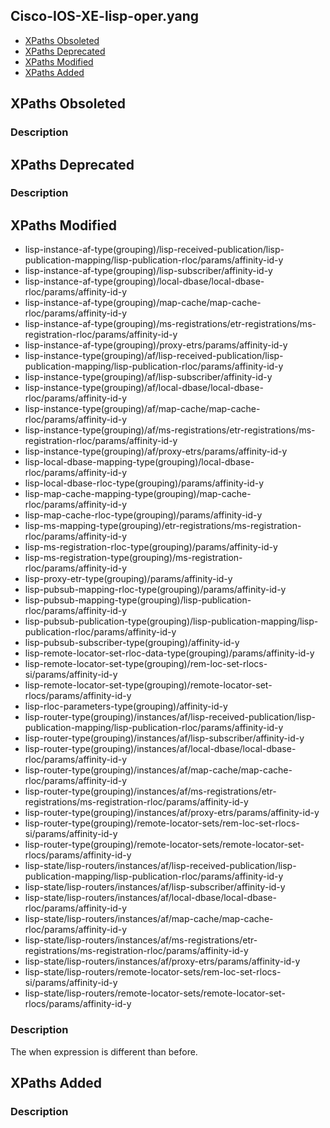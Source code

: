## Cisco-IOS-XE-lisp-oper.yang


- [XPaths Obsoleted](#xpaths-obsoleted)
- [XPaths Deprecated](#xpaths-deprecated)
- [XPaths Modified](#xpaths-modified)
- [XPaths Added](#xpaths-added)

## XPaths Obsoleted

### Description

## XPaths Deprecated

### Description

## XPaths Modified

- lisp-instance-af-type(grouping)/lisp-received-publication/lisp-publication-mapping/lisp-publication-rloc/params/affinity-id-y
- lisp-instance-af-type(grouping)/lisp-subscriber/affinity-id-y
- lisp-instance-af-type(grouping)/local-dbase/local-dbase-rloc/params/affinity-id-y
- lisp-instance-af-type(grouping)/map-cache/map-cache-rloc/params/affinity-id-y
- lisp-instance-af-type(grouping)/ms-registrations/etr-registrations/ms-registration-rloc/params/affinity-id-y
- lisp-instance-af-type(grouping)/proxy-etrs/params/affinity-id-y
- lisp-instance-type(grouping)/af/lisp-received-publication/lisp-publication-mapping/lisp-publication-rloc/params/affinity-id-y
- lisp-instance-type(grouping)/af/lisp-subscriber/affinity-id-y
- lisp-instance-type(grouping)/af/local-dbase/local-dbase-rloc/params/affinity-id-y
- lisp-instance-type(grouping)/af/map-cache/map-cache-rloc/params/affinity-id-y
- lisp-instance-type(grouping)/af/ms-registrations/etr-registrations/ms-registration-rloc/params/affinity-id-y
- lisp-instance-type(grouping)/af/proxy-etrs/params/affinity-id-y
- lisp-local-dbase-mapping-type(grouping)/local-dbase-rloc/params/affinity-id-y
- lisp-local-dbase-rloc-type(grouping)/params/affinity-id-y
- lisp-map-cache-mapping-type(grouping)/map-cache-rloc/params/affinity-id-y
- lisp-map-cache-rloc-type(grouping)/params/affinity-id-y
- lisp-ms-mapping-type(grouping)/etr-registrations/ms-registration-rloc/params/affinity-id-y
- lisp-ms-registration-rloc-type(grouping)/params/affinity-id-y
- lisp-ms-registration-type(grouping)/ms-registration-rloc/params/affinity-id-y
- lisp-proxy-etr-type(grouping)/params/affinity-id-y
- lisp-pubsub-mapping-rloc-type(grouping)/params/affinity-id-y
- lisp-pubsub-mapping-type(grouping)/lisp-publication-rloc/params/affinity-id-y
- lisp-pubsub-publication-type(grouping)/lisp-publication-mapping/lisp-publication-rloc/params/affinity-id-y
- lisp-pubsub-subscriber-type(grouping)/affinity-id-y
- lisp-remote-locator-set-rloc-data-type(grouping)/params/affinity-id-y
- lisp-remote-locator-set-type(grouping)/rem-loc-set-rlocs-si/params/affinity-id-y
- lisp-remote-locator-set-type(grouping)/remote-locator-set-rlocs/params/affinity-id-y
- lisp-rloc-parameters-type(grouping)/affinity-id-y
- lisp-router-type(grouping)/instances/af/lisp-received-publication/lisp-publication-mapping/lisp-publication-rloc/params/affinity-id-y
- lisp-router-type(grouping)/instances/af/lisp-subscriber/affinity-id-y
- lisp-router-type(grouping)/instances/af/local-dbase/local-dbase-rloc/params/affinity-id-y
- lisp-router-type(grouping)/instances/af/map-cache/map-cache-rloc/params/affinity-id-y
- lisp-router-type(grouping)/instances/af/ms-registrations/etr-registrations/ms-registration-rloc/params/affinity-id-y
- lisp-router-type(grouping)/instances/af/proxy-etrs/params/affinity-id-y
- lisp-router-type(grouping)/remote-locator-sets/rem-loc-set-rlocs-si/params/affinity-id-y
- lisp-router-type(grouping)/remote-locator-sets/remote-locator-set-rlocs/params/affinity-id-y
- lisp-state/lisp-routers/instances/af/lisp-received-publication/lisp-publication-mapping/lisp-publication-rloc/params/affinity-id-y
- lisp-state/lisp-routers/instances/af/lisp-subscriber/affinity-id-y
- lisp-state/lisp-routers/instances/af/local-dbase/local-dbase-rloc/params/affinity-id-y
- lisp-state/lisp-routers/instances/af/map-cache/map-cache-rloc/params/affinity-id-y
- lisp-state/lisp-routers/instances/af/ms-registrations/etr-registrations/ms-registration-rloc/params/affinity-id-y
- lisp-state/lisp-routers/instances/af/proxy-etrs/params/affinity-id-y
- lisp-state/lisp-routers/remote-locator-sets/rem-loc-set-rlocs-si/params/affinity-id-y
- lisp-state/lisp-routers/remote-locator-sets/remote-locator-set-rlocs/params/affinity-id-y

### Description

The when expression is different than before.

## XPaths Added

### Description
